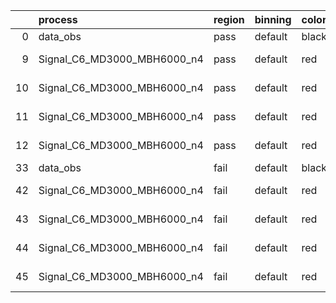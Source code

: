 |    | process                     | region   | binning   | color   | process_type   |   scale | variation   | source_filename                                                      | source_histname    | alias                       | title     |   combine_idx |     lnN |   shapes | syst_type   | direction   | variation_alias   |
|---:|:----------------------------|:---------|:----------|:--------|:---------------|--------:|:------------|:---------------------------------------------------------------------|:-------------------|:----------------------------|:----------|--------------:|--------:|---------:|:------------|:------------|:------------------|
|  0 | data_obs                    | pass     | default   | black   | DATA           |       1 | nominal     | ./histograms_for_2DAlphabet_v18//BH_Data.root                        | hpass              | Data                        | Data      |           nan | nan     |      nan | nan         | nan         | nan               |
|  9 | Signal_C6_MD3000_MBH6000_n4 | pass     | default   | red     | SIGNAL         |       1 | lumi        | ./histograms_for_2DAlphabet_v18//BH_Signal_C6_MD3000_MBH6000_n4.root | hpass              | Signal_C6_MD3000_MBH6000_n4 | BH signal |           nan |   1.016 |      nan | lnN         | nan         | nan               |
| 10 | Signal_C6_MD3000_MBH6000_n4 | pass     | default   | red     | SIGNAL         |       1 | SVM         | ./histograms_for_2DAlphabet_v18//BH_Signal_C6_MD3000_MBH6000_n4.root | hpass_SVMsyst_up   | Signal_C6_MD3000_MBH6000_n4 | BH signal |           nan | nan     |        1 | shapes      | Up          | SVMsyst           |
| 11 | Signal_C6_MD3000_MBH6000_n4 | pass     | default   | red     | SIGNAL         |       1 | SVM         | ./histograms_for_2DAlphabet_v18//BH_Signal_C6_MD3000_MBH6000_n4.root | hpass_SVMsyst_down | Signal_C6_MD3000_MBH6000_n4 | BH signal |           nan | nan     |        1 | shapes      | Down        | SVMsyst           |
| 12 | Signal_C6_MD3000_MBH6000_n4 | pass     | default   | red     | SIGNAL         |       1 | nominal     | ./histograms_for_2DAlphabet_v18//BH_Signal_C6_MD3000_MBH6000_n4.root | hpass              | Signal_C6_MD3000_MBH6000_n4 | BH signal |           nan | nan     |      nan | nan         | nan         | nan               |
| 33 | data_obs                    | fail     | default   | black   | DATA           |       1 | nominal     | ./histograms_for_2DAlphabet_v18//BH_Data.root                        | hfail              | Data                        | Data      |           nan | nan     |      nan | nan         | nan         | nan               |
| 42 | Signal_C6_MD3000_MBH6000_n4 | fail     | default   | red     | SIGNAL         |       1 | lumi        | ./histograms_for_2DAlphabet_v18//BH_Signal_C6_MD3000_MBH6000_n4.root | hfail              | Signal_C6_MD3000_MBH6000_n4 | BH signal |           nan |   1.016 |      nan | lnN         | nan         | nan               |
| 43 | Signal_C6_MD3000_MBH6000_n4 | fail     | default   | red     | SIGNAL         |       1 | SVM         | ./histograms_for_2DAlphabet_v18//BH_Signal_C6_MD3000_MBH6000_n4.root | hfail_SVMsyst_up   | Signal_C6_MD3000_MBH6000_n4 | BH signal |           nan | nan     |        1 | shapes      | Up          | SVMsyst           |
| 44 | Signal_C6_MD3000_MBH6000_n4 | fail     | default   | red     | SIGNAL         |       1 | SVM         | ./histograms_for_2DAlphabet_v18//BH_Signal_C6_MD3000_MBH6000_n4.root | hfail_SVMsyst_down | Signal_C6_MD3000_MBH6000_n4 | BH signal |           nan | nan     |        1 | shapes      | Down        | SVMsyst           |
| 45 | Signal_C6_MD3000_MBH6000_n4 | fail     | default   | red     | SIGNAL         |       1 | nominal     | ./histograms_for_2DAlphabet_v18//BH_Signal_C6_MD3000_MBH6000_n4.root | hfail              | Signal_C6_MD3000_MBH6000_n4 | BH signal |           nan | nan     |      nan | nan         | nan         | nan               |